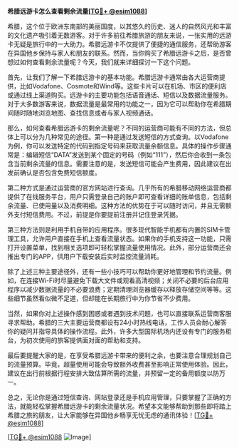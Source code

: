 **希腊远游卡怎么查看剩余流量[[TG💪+ @esim1088](https://t.me/s/esim1088)]**

希腊，这个位于欧洲东南部的美丽国度，以其悠久的历史、迷人的自然风光和丰富的文化遗产吸引着无数游客。对于许多前往希腊旅游的朋友来说，一张实用的远游卡无疑是旅行中的一大助力。希腊远游卡不仅提供了便捷的通信服务，还帮助游客在异国他乡保持与家人和朋友的联系。然而，当你购买了希腊远游卡之后，是否曾想过如何查看剩余流量呢？今天，我们就来详细探讨一下这个问题。

首先，让我们了解一下希腊远游卡的基本功能。希腊远游卡通常由各大运营商提供，比如Vodafone、Cosmote和Wind等。这些卡片可以在机场、市区的便利店或通过线上渠道购买。远游卡的主要功能包括语音通话、短信以及数据流量服务。对于大多数游客来说，数据流量是最常用的功能之一，因为它可以帮助你在希腊期间随时随地浏览地图、查找信息或者与家人视频通话。

那么，如何查看希腊远游卡的剩余流量呢？不同的运营商可能有不同的方法，但总体上可以分为几种常见的途径。第一种是通过发送短信的方式查询。以Vodafone为例，你可以发送特定的代码到指定号码来获取流量余额信息。具体的操作步骤通常是：编辑短信“DATA”发送到某个固定的号码（例如“111”），然后你会收到一条包含当前剩余流量的信息。需要注意的是，发送短信可能会产生费用，因此建议在出发前确认是否包含免费短信额度。

第二种方式是通过运营商的官方网站进行查询。几乎所有的希腊移动网络运营商都提供了在线服务平台，用户只需登录自己的账户即可查看详细的账单信息，包括剩余流量、已使用量以及消费明细。这种方法的优势在于可以随时访问，并且无需额外支付短信费用。不过，前提是你要提前注册并记住登录凭据。

第三种方法则是利用手机自带的应用程序。很多现代智能手机都有内置的SIM卡管理工具，允许用户直接在手机上查看流量状态。如果你的手机支持这一功能，只需打开设置菜单，找到相关选项即可轻松掌握流量使用情况。此外，部分运营商还会推出专门的APP，供用户下载安装后实时监控流量消耗。

除了上述三种主要途径外，还有一些小技巧可以帮助你更好地管理和节约流量。例如，在连接Wi-Fi时尽量避免下载大文件或观看高清视频；关闭不必要的后台应用程序以减少数据流量的不必要浪费；定期清理浏览器缓存以释放存储空间等等。这些细节虽然看似微不足道，但却能在长期旅行中为你节省不少费用。

当然，如果你对上述操作感到困惑或者遇到技术问题，也可以直接联系运营商客服寻求帮助。希腊的三大主要运营商都设有24小时热线电话，工作人员会耐心解答你的疑问并指导具体的操作流程。此外，许多大型国际机场内还设有专门的服务柜台，为初次使用的旅客提供面对面的帮助和支持。

最后要提醒大家的是，在享受希腊远游卡带来的便利之余，也要注意合理规划自己的流量预算。毕竟，超量使用可能会导致额外收费甚至影响正常使用体验。因此，建议在出行前根据行程安排大致估算所需的流量，并预留一定的备用额度以防万一。

总之，无论你是通过短信查询、网站登录还是手机应用管理，只要掌握了正确的方法，就能轻松掌握希腊远游卡的剩余流量状况。希望本文能够帮助到那些即将踏上希腊之旅的朋友，让大家能够在异国他乡畅享无忧无虑的通讯体验！[[TG💪+ @esim1088](https://t.me/s/esim1088)]

[[TG💪+ @esim1088](https://t.me/s/esim1088) ![Image](https://i.postimg.cc/4NQfJmqS/Snipaste-2025-05-13-00-14-12.png)]